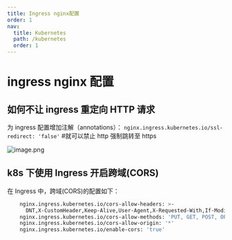 ```yaml
---
title: Ingress nginx配置
order: 1
nav:
  title: Kubernetes
  path: /kubernetes
  order: 1
---
```


# ingress nginx 配置

## 如何不让 ingress 重定向 HTTP 请求

为 ingress 配置增加注解（annotations）：
`nginx.ingress.kubernetes.io/ssl-redirect: 'false'` #就可以禁止 http 强制跳转至 https

![image.png](http://rdsbackuposs.oss-cn-shanghai.aliyuncs.com/hunter-docs/image-532e77ab16724faeaefd678207b4ec60.png)

## k8s 下使用 Ingress 开启跨域(CORS)

在 Ingress 中，跨域(CORS)的配置如下：

```bash
    nginx.ingress.kubernetes.io/cors-allow-headers: >-
      DNT,X-CustomHeader,Keep-Alive,User-Agent,X-Requested-With,If-Modified-Since,Cache-Control,Content-Type,Authorization
    nginx.ingress.kubernetes.io/cors-allow-methods: 'PUT, GET, POST, OPTIONS'
    nginx.ingress.kubernetes.io/cors-allow-origin: '*'
    nginx.ingress.kubernetes.io/enable-cors: 'true'

```
